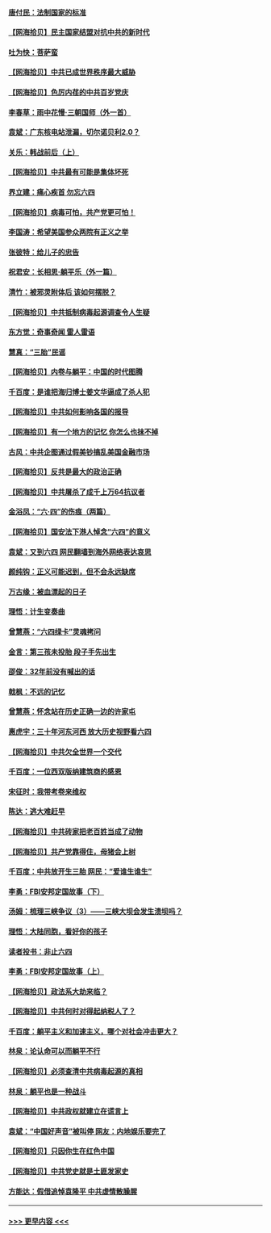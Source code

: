 #### [唐付民：法制国家的标准](../pages/nsc993/n13032944.md?t=06200502) 
#### [【网海拾贝】民主国家结盟对抗中共的新时代](../pages/nsc993/n13031717.md?t=06200502) 
#### [吐为快：菩萨蛮](../pages/nsc993/n13030033.md?t=06200502) 
#### [【网海拾贝】中共已成世界秩序最大威胁](../pages/nsc993/n13028138.md?t=06200502) 
#### [【网海拾贝】色厉内荏的中共百岁党庆](../pages/nsc993/n13025582.md?t=06200502) 
#### [李春草：雨中花慢‧三朝国师（外一首）](../pages/nsc993/n13025567.md?t=06200502) 
#### [袁斌：广东核电站泄漏，切尔诺贝利2.0？](../pages/nsc993/n13025475.md?t=06200502) 
#### [关乐：韩战前后（上）](../pages/nsc993/n13025387.md?t=06200502) 
#### [【网海拾贝】中共最有可能是集体坏死](../pages/nsc993/n13023101.md?t=06200502) 
#### [界立建：痛心疾首 勿忘六四](../pages/nsc993/n13022339.md?t=06200502) 
#### [【网海拾贝】病毒可怕，共产党更可怕！](../pages/nsc993/n13020728.md?t=06200502) 
#### [李国涛：希望美国参众两院有正义之举](../pages/nsc993/n13020674.md?t=06200502) 
#### [张彼特：给儿子的忠告](../pages/nsc993/n13018934.md?t=06200502) 
#### [祝君安：长相思‧躺平乐（外一篇）](../pages/nsc993/n13018923.md?t=06200502) 
#### [清竹：被邪灵附体后 该如何摆脱？](../pages/nsc993/n13018877.md?t=06200502) 
#### [【网海拾贝】中共抵制病毒起源调查令人生疑](../pages/nsc993/n13017785.md?t=06200502) 
#### [东方觉：奇事奇闻 雷人雷语](../pages/nsc993/n13017577.md?t=06200502) 
#### [慧真：“三胎”民谣](../pages/nsc993/n13017394.md?t=06200502) 
#### [【网海拾贝】内卷与躺平：中国的时代图腾](../pages/nsc993/n13016128.md?t=06200502) 
#### [千百度：是谁把海归博士姜文华逼成了杀人犯](../pages/nsc993/n13015218.md?t=06200502) 
#### [【网海拾贝】中共如何影响各国的报导](../pages/nsc993/n13012599.md?t=06200502) 
#### [【网海拾贝】有一个地方的记忆 你怎么也抹不掉](../pages/nsc993/n13009802.md?t=06200502) 
#### [古风：中共企图通过假美钞搞乱美国金融市场](../pages/nsc993/n13009626.md?t=06200502) 
#### [【网海拾贝】反共是最大的政治正确](../pages/nsc993/n13007051.md?t=06200502) 
#### [【网海拾贝】中共屠杀了成千上万64抗议者](../pages/nsc993/n13002713.md?t=06200502) 
#### [金浴凤：“六·四”的伤痕（两篇）](../pages/nsc993/n13001719.md?t=06200502) 
#### [【网海拾贝】国安法下港人悼念“六四”的意义](../pages/nsc993/n13001039.md?t=06200502) 
#### [袁斌：又到六四 网民翻墙到海外网络表达哀思](../pages/nsc993/n13000995.md?t=06200502) 
#### [颜纯钩：正义可能迟到，但不会永远缺席](../pages/nsc993/n13000920.md?t=06200502) 
#### [万古缘：被血漂起的日子](../pages/nsc993/n13000914.md?t=06200502) 
#### [理悟：计生变奏曲](../pages/nsc993/n13000414.md?t=06200502) 
#### [曾慧燕：“六四绿卡”灵魂拷问](../pages/nsc993/n13000277.md?t=06200502) 
#### [金言：第三孩未投胎 段子手先出生](../pages/nsc993/n13000215.md?t=06200502) 
#### [邵俊：32年前没有喊出的话](../pages/nsc993/n13000181.md?t=06200502) 
#### [戟枫：不远的记忆](../pages/nsc993/n13000121.md?t=06200502) 
#### [曾慧燕：怀念站在历史正确一边的许家屯](../pages/nsc993/n13000073.md?t=06200502) 
#### [惠虎宇：三十年河东河西 放大历史视野看六四](../pages/nsc993/n13000018.md?t=06200502) 
#### [【网海拾贝】中共欠全世界一个交代](../pages/nsc993/n12998706.md?t=06200502) 
#### [千百度：一位西双版纳建筑商的感恩](../pages/nsc993/n12998487.md?t=06200502) 
#### [宋征时：我带考卷来维权](../pages/nsc993/n12994088.md?t=06200502) 
#### [陈达：逃大难赶早](../pages/nsc993/n12993569.md?t=06200502) 
#### [【网海拾贝】中共砖家把老百姓当成了动物](../pages/nsc993/n12993483.md?t=06200502) 
#### [【网海拾贝】共产党靠得住，母猪会上树](../pages/nsc993/n12990730.md?t=06200502) 
#### [千百度：中共放开生三胎 网民：“爱谁生谁生”](../pages/nsc993/n12990644.md?t=06200502) 
#### [李勇：FBI安邦定国故事（下）](../pages/nsc993/n12987854.md?t=06200502) 
#### [汤姆：梳理三峡争议（3）——三峡大坝会发生溃坝吗？](../pages/nsc993/n12989806.md?t=06200502) 
#### [理悟：大陆同胞，看好你的孩子](../pages/nsc993/n12989778.md?t=06200502) 
#### [读者投书：非止六四](../pages/nsc993/n12989673.md?t=06200502) 
#### [李勇：FBI安邦定国故事（上）](../pages/nsc993/n12987749.md?t=06200502) 
#### [【网海拾贝】政法系大劫来临？](../pages/nsc993/n12987596.md?t=06200502) 
#### [【网海拾贝】中共何时对得起纳税人了？](../pages/nsc993/n12985578.md?t=06200502) 
#### [千百度：躺平主义和加速主义，哪个对社会冲击更大？](../pages/nsc993/n12985512.md?t=06200502) 
#### [林泉：论认命可以而躺平不行](../pages/nsc993/n12985505.md?t=06200502) 
#### [【网海拾贝】必须查清中共病毒起源的真相](../pages/nsc993/n12984276.md?t=06200502) 
#### [林泉：躺平也是一种战斗](../pages/nsc993/n12984194.md?t=06200502) 
#### [【网海拾贝】中共政权就建立在谎言上](../pages/nsc993/n12981880.md?t=06200502) 
#### [袁斌：“中国好声音”被叫停 网友：内地娱乐要完了](../pages/nsc993/n12981826.md?t=06200502) 
#### [【网海拾贝】只因你生在红色中国](../pages/nsc993/n12979096.md?t=06200502) 
#### [【网海拾贝】中共党史就是土匪发家史](../pages/nsc993/n12976478.md?t=06200502) 
#### [方能达：假借追悼袁隆平 中共虚情散臊腥](../pages/nsc993/n12976396.md?t=06200502) 

----
#### [ >>> 更早内容 <<< ](../indexes/nsc993-earlier.md)
